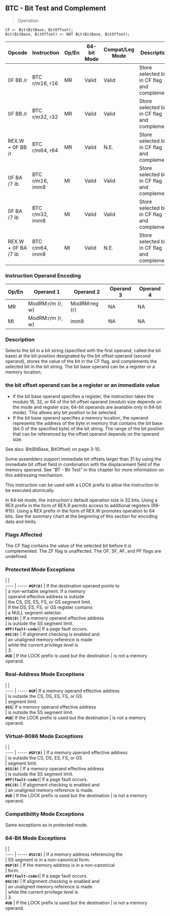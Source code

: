 ## BTC - Bit Test and Complement

> Operation

``` slim
CF <- Bit(BitBase, BitOffset);
Bit(BitBase, BitOffset) <- NOT Bit(BitBase, BitOffset);

```

 Opcode             | Instruction    | Op/En| 64-bit Mode| Compat/Leg Mode| Description                                  
 ---  | --- | --- | --- | --- | ---
 0F BB /r           | BTC r/m16, r16 | MR   | Valid      | Valid          | Store selected bit in CF flag and complement.
 0F BB /r           | BTC r/m32, r32 | MR   | Valid      | Valid          | Store selected bit in CF flag and complement.
 REX.W + 0F BB /r   | BTC r/m64, r64 | MR   | Valid      | N.E.           | Store selected bit in CF flag and complement.
 0F BA /7 ib        | BTC r/m16, imm8| MI   | Valid      | Valid          | Store selected bit in CF flag and complement.
 0F BA /7 ib        | BTC r/m32, imm8| MI   | Valid      | Valid          | Store selected bit in CF flag and complement.
 REX.W + 0F BA /7 ib| BTC r/m64, imm8| MI   | Valid      | N.E.           | Store selected bit in CF flag and complement.

### Instruction Operand Encoding
 Op/En| Operand 1       | Operand 2    | Operand 3| Operand 4
 ---  | --- | --- | --- | ---
 MR   | ModRM:r/m (r, w)| ModRM:reg (r)| NA       | NA       
 MI   | ModRM:r/m (r, w)| imm8         | NA       | NA       

### Description
Selects the bit in a bit string (specified with the first operand, called the
bit base) at the bit-position designated by the bit offset operand (second operand),
stores the value of the bit in the CF flag, and complements the selected bit
in the bit string. The bit base operand can be a register or a memory location;
### the bit offset operand can be a register or an immediate value

 - If the bit base operand specifies a register, the instruction takes the modulo
16, 32, or 64 of the bit offset operand (modulo size depends on the mode and
register size; 64-bit operands are available only in 64-bit mode). This allows
any bit position to be selected.
 - If the bit base operand specifies a memory location, the operand represents
the address of the byte in memory that contains the bit base (bit 0 of the specified
byte) of the bit string. The range of the bit position that can be referenced
by the offset operand depends on the operand size.

See also: Bit(BitBase, BitOffset) on page 3-10.

Some assemblers support immediate bit offsets larger than 31 by using the immediate
bit offset field in combination with the displacement field of the memory operand.
See “BT - Bit Test” in this chapter for more information on this addressing mechanism.

This instruction can be used with a LOCK prefix to allow the instruction to
be executed atomically.

In 64-bit mode, the instruction's default operation size is 32 bits. Using a
REX prefix in the form of REX.R permits access to additional registers (R8-R15).
Using a REX prefix in the form of REX.W promotes operation to 64 bits. See the
summary chart at the beginning of this section for encoding data and limits.



### Flags Affected
The CF flag contains the value of the selected bit before it is complemented.
The ZF flag is unaffected. The OF, SF, AF, and PF flags are undefined.


### Protected Mode Exceptions
   | |  
---- | -----
 **``#GP(0)``**         | If the destination operand points to          
                | a non-writable segment. If a memory           
                | operand effective address is outside          
                | the CS, DS, ES, FS, or GS segment limit.      
                | If the DS, ES, FS, or GS register contains    
                | a NULL segment selector.                      
 **``#SS(0)``**         | If a memory operand effective address         
                | is outside the SS segment limit.              
 **``#PF(fault-code)``**| If a page fault occurs.                       
 **``#AC(0)``**         | If alignment checking is enabled and          
                | an unaligned memory reference is made         
                | while the current privilege level is          
                | 3.                                            
 **``#UD``**            | If the LOCK prefix is used but the destination
                | is not a memory operand.                      

### Real-Address Mode Exceptions
   | |  
---- | -----
 **``#GP``**| If a memory operand effective address         
    | is outside the CS, DS, ES, FS, or GS          
    | segment limit.                                
 **``#SS``**| If a memory operand effective address         
    | is outside the SS segment limit.              
 **``#UD``**| If the LOCK prefix is used but the destination
    | is not a memory operand.                      

### Virtual-8086 Mode Exceptions
   | |  
---- | -----
 **``#GP(0)``**         | If a memory operand effective address         
                | is outside the CS, DS, ES, FS, or GS          
                | segment limit.                                
 **``#SS(0)``**         | If a memory operand effective address         
                | is outside the SS segment limit.              
 **``#PF(fault-code)``**| If a page fault occurs.                       
 **``#AC(0)``**         | If alignment checking is enabled and          
                | an unaligned memory reference is made.        
 **``#UD``**            | If the LOCK prefix is used but the destination
                | is not a memory operand.                      

### Compatibility Mode Exceptions
Same exceptions as in protected mode.


### 64-Bit Mode Exceptions
   | |  
---- | -----
 **``#SS(0)``**         | If a memory address referencing the           
                | SS segment is in a non-canonical form.        
 **``#GP(0)``**         | If the memory address is in a non-canonical   
                | form.                                         
 **``#PF(fault-code)``**| If a page fault occurs.                       
 **``#AC(0)``**         | If alignment checking is enabled and          
                | an unaligned memory reference is made         
                | while the current privilege level is          
                | 3.                                            
 **``#UD``**            | If the LOCK prefix is used but the destination
                | is not a memory operand.                      
